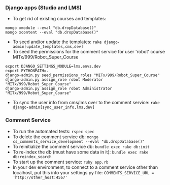 ### Django apps (Studio and LMS)
* To get rid of existing courses and templates:
```
mongo xmodule --eval "db.dropDatabase()"
mongo xcontent --eval "db.dropDatabase()"
```
* To seed and/or update the templates:
`rake django-admin[update_templates,cms,dev]`
* To seed the permissions for the comment service for user 'robot' course MITx/999/Robot_Super_Course
```
export DJANGO_SETTINGS_MODULE=lms.envs.dev
export PYTHONPATH=.
django-admin.py seed_permissions_roles "MITx/999/Robot_Super_Course"
django-admin.py assign_role robot Moderator "MITx/999/Robot_Super_Course"
django-admin.py assign_role robot Administrator "MITx/999/Robot_Super_Course"
```
* To sync the user info from cms/lms over to the comment service:
`rake django-admin[sync_user_info,lms,dev]`

### Comment Service
* To run the automated tests:
`rspec spec`
* To delete the comment service db:
`mongo cs_comments_service_development --eval "db.dropDatabase()"`
* To reinitialize the comment service db:
`bundle exec rake db:init`
* To re-index the db (must have some data in it):
`bundle exec rake db:reindex_search`
* To start up the comment service:
`ruby app.rb`
* In your dev environment, to connect to a comment service other than localhost, put this into your settings.py file:
`COMMENTS_SERVICE_URL = 'http://other_host:4567'`
